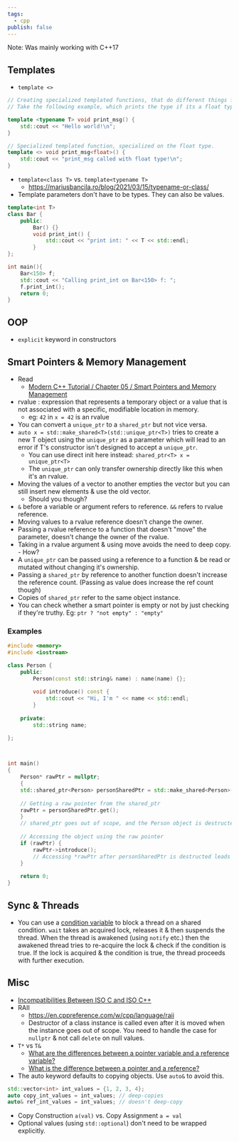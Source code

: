 ```yaml
---
tags:
  - cpp
publish: false
---
```

Note: Was mainly working with C++17
## Templates
- `template <>` 
```c++
// Creating specialized templated functions, that do different things for different types.
// Take the following example, which prints the type if its a float type, but just prints hello world for all other types.

template <typename T> void print_msg() {
	std::cout << "Hello world!\n";
}

// Specialized templated function, specialized on the float type.
template <> void print_msg<float>() {
	std::cout << "print_msg called with float type!\n";
}
```
- `template<class T>` vs. `template<typename T>`
	- https://mariusbancila.ro/blog/2021/03/15/typename-or-class/
- Template parameters don't have to be types. They can also be values.
```c++
template<int T>
class Bar {
	public:
		Bar() {}
		void print_int() {
			std::cout << "print int: " << T << std::endl;
		}
};

int main(){
	Bar<150> f;
	std::cout << "Calling print_int on Bar<150> f: ";
	f.print_int();
	return 0;
}
```

## OOP
- `explicit` keyword in constructors

## Smart Pointers & Memory Management
- Read
	- [Modern C++ Tutorial / Chapter 05 / Smart Pointers and Memory Management](https://github.com/changkun/modern-cpp-tutorial/blob/master/book/en-us/05-pointers.md)
- rvalue : expression that represents a temporary object or a value that is not associated with a specific, modifiable location in memory.
	- eg: `42` in  `x = 42` is an rvalue
- You can convert a `unique_ptr` to a `shared_ptr` but not vice versa.
- `auto x = std::make_shared<T>(std::unique_ptr<T>)` tries to create a new T object using the `unique_ptr` as a parameter which will lead to an error if T's constructor isn't designed to accept a `unique_ptr`. 
	- You can use direct init here instead: `shared_ptr<T> x = unique_ptr<T>`
	- The `unique_ptr` can only transfer ownership directly like this when it's an rvalue.
- Moving the values of a vector to another empties the vector but you can still insert new elements & use the old vector.
	- Should you though?
- `&` before a variable or argument refers to reference. `&&` refers to rvalue reference.
- Moving values to a rvalue reference doesn't change the owner.
- Passing a rvalue reference to a function that doesn't "move" the parameter, doesn't change the owner of the rvalue.
- Taking in a rvalue argument & using move avoids the need to deep copy.
		- How?
- A `unique_ptr` can be passed using a reference to a function & be read or mutated without changing it's ownership.
- Passing a `shared_ptr` by reference to another function doesn't increase the reference count. (Passing as value does increase the ref count though)
- Copies of `shared_ptr` refer to the same object instance.
- You can check whether a smart pointer is empty or not by just checking if they're truthy. Eg: `ptr ? "not empty" : "empty"`

### Examples
```cpp
#include <memory>
#include <iostream>

class Person {
	public:
		Person(const std::string& name) : name(name) {};
		
		void introduce() const {
			std::cout << "Hi, I'm " << name << std::endl;
		}
	
	private:
		std::string name;

};

  

int main()
{
	Person* rawPtr = nullptr;
	{
	std::shared_ptr<Person> personSharedPtr = std::make_shared<Person>("John");
	
	// Getting a raw pointer from the shared_ptr
	rawPtr = personSharedPtr.get();
	}
	// shared_ptr goes out of scope, and the Person object is destructed when the last shared_ptr owning it is destroyed
	
	// Accessing the object using the raw pointer
	if (rawPtr) {
		rawPtr->introduce();
		// Accessing *rawPtr after personSharedPtr is destructed leads to undefined behavior
	}
	
	return 0;
}
```


## Sync & Threads
- You can use a [condition variable](https://en.cppreference.com/w/cpp/thread/condition_variable) to block a thread on a shared condition. `wait` takes an acquired lock, releases it & then suspends the thread. When the thread is awakened (using `notify` etc.) then the awakened thread tries to re-acquire the lock & check if the condition is true. If the lock is acquired & the condition is true, the thread proceeds with further execution.


## Misc
- [Incompatibilities Between ISO C and ISO C++](http://david.tribble.com/text/cdiffs.htm#C99-vs-CPP98)
- RAII
	- https://en.cppreference.com/w/cpp/language/raii
	- Destructor of a class instance is called even after it is moved when the instance goes out of scope. You need to handle the case for `nullptr` & not call `delete` on null values.
- `T*` vs `T&`
	- [What are the differences between a pointer variable and a reference variable?](https://stackoverflow.com/questions/57483/what-are-the-differences-between-a-pointer-variable-and-a-reference-variable)
	- [What is the difference between a pointer and a reference?](https://www.cs.odu.edu/~zeil/cs333/f13/Public/faq/faq-htmlsu18.html)
- The auto keyword defaults to copying objects. Use `auto&` to avoid this.
```c++
std::vector<int> int_values = {1, 2, 3, 4};
auto copy_int_values = int_values; // deep-copies
auto& ref_int_values = int_values; // doesn't deep-copy
```

- Copy Construction `a(val)` vs. Copy Assignment `a = val`
- Optional values (using `std::optional`) don't need to be wrapped explicitly.
